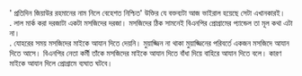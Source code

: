 ' প্রতিদিন জিয়াউর রহমানের নাম নিলে বেহেশত নিশ্চিত' উক্তির যে বক্তব্যটা আজ ভাইরাল হয়েছে সেটা এখানকারই।  
. 
লাল মার্ক করা দরজাটা একটা মসজিদের দরজা। মসজিদের ঠিক সামনেই বিএনপির প্রোগ্রামের প্যান্ডেল তা মূল কথা এটা না।  
. 
যোহরের সময় মসজিদের মাইকে আযান দিতে দেয়নি। মুয়াজ্জিন না থাকা মুয়াজ্জিনের পরিবর্তে একজন মসজিদে আযান দিতে আসে। বিএনপির নেতা কর্মী তাঁকে মসজিদের মাইকে আযান দিতে বাঁধা দিয়ে বাহিরে আযান দিতে বলে। কারণ মাইকে আযান দিলে প্রোগ্রামে ব্যঘাত ঘটবে।
